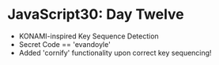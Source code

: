 # JavaScript30: Day Twelve 
- KONAMI-inspired Key Sequence Detection
- Secret Code == 'evandoyle'
- Added 'cornify' functionality upon correct key sequencing!
